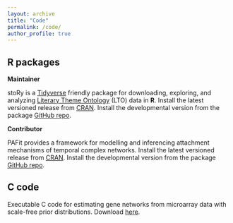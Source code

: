 ```yaml
---
layout: archive
title: "Code"
permalink: /code/
author_profile: true
---
```


R packages
------

**Maintainer**

stoRy is a [Tidyverse](https://www.tidyverse.org) friendly package for downloading, exploring, and analyzing [Literary Theme Ontology](https://www.themeontology.org/) (LTO) data in **R**. Install the latest versioned release from [CRAN](https://cran.r-project.org/web/packages/stoRy/index.html). Install the developmental version from the package [GitHub repo](https://github.com/theme-ontology/stoRy).

**Contributor**

PAFit provides a framework for modelling and inferencing attachment mechanisms of temporal complex networks. Install the latest versioned release from [CRAN](https://cran.r-project.org/web/packages/PAFit/index.html). Install the developmental version from the package [GitHub repo](https://github.com/thongphamthe/PAFit).

C code
------

Executable C code for estimating gene networks from microarray data with scale-free prior distributions. Download [here](https://www.dropbox.com/s/8scfmksf7qb0u5k/MH-sampler_code.zip?dl=0).
